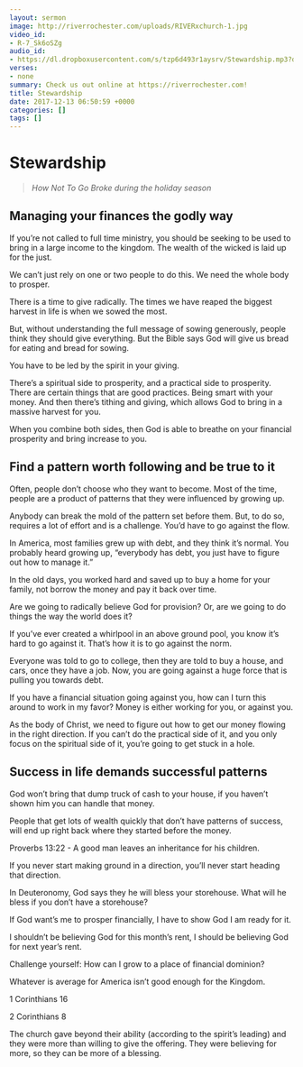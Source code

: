 ```yaml
---
layout: sermon
image: http://riverrochester.com/uploads/RIVERxchurch-1.jpg
video_id:
- R-7_Sk6oSZg
audio_id:
- https://dl.dropboxusercontent.com/s/tzp6d493r1aysrv/Stewardship.mp3?dl=0
verses:
- none
summary: Check us out online at https://riverrochester.com!
title: Stewardship
date: 2017-12-13 06:50:59 +0000
categories: []
tags: []
---
```

# Stewardship

> _How Not To Go Broke during the holiday season_

## Managing your finances the godly way

If you’re not called to full time ministry, you should be seeking to be used to bring in a large income to the kingdom. The wealth of the wicked is laid up for the just.

We can’t just rely on one or two people to do this. We need the whole body to prosper.

There is a time to give radically. The times we have reaped the biggest harvest in life is when we sowed the most.

But, without understanding the full message of sowing generously, people think they should give everything. But the Bible says God will give us bread for eating and bread for sowing.

You have to be led by the spirit in your giving.

There’s a spiritual side to prosperity, and a practical side to prosperity. There are certain things that are good practices. Being smart with your money. And then there’s tithing and giving, which allows God to bring in a massive harvest for you.

When you combine both sides, then God is able to breathe on your financial prosperity and bring increase to you.

## Find a pattern worth following and be true to it

Often, people don’t choose who they want to become. Most of the time, people are a product of patterns that they were influenced by growing up.

Anybody can break the mold of the pattern set before them. But, to do so, requires a lot of effort and is a challenge. You’d have to go against the flow.

In America, most families grew up with debt, and they think it’s normal. You probably heard growing up, “everybody has debt, you just have to figure out how to manage it.”

In the old days, you worked hard and saved up to buy a home for your family, not borrow the money and pay it back over time.

Are we going to radically believe God for provision? Or, are we going to do things the way the world does it?

If you’ve ever created a whirlpool in an above ground pool, you know it’s hard to go against it. That’s how it is to go against the norm.

Everyone was told to go to college, then they are told to buy a house, and cars, once they have a job. Now, you are going against a huge force that is pulling you towards debt.

If you have a financial situation going against you, how can I turn this around to work in my favor? Money is either working for you, or against you.

As the body of Christ, we need to figure out how to get our money flowing in the right direction. If you can’t do the practical side of it, and you only focus on the spiritual side of it, you’re going to get stuck in a hole.

## Success in life demands successful patterns

God won’t bring that dump truck of cash to your house, if you haven’t shown him you can handle that money.

People that get lots of wealth quickly that don’t have patterns of success, will end up right back where they started before the money.

Proverbs 13:22 - A good man leaves an inheritance for his children.

If you never start making ground in a direction, you’ll never start heading that direction.

In Deuteronomy, God says they he will bless your storehouse. What will he bless if you don’t have a storehouse?

If God want’s me to prosper financially, I have to show God I am ready for it.

I shouldn’t be believing God for this month’s rent, I should be believing God for next year’s rent.

Challenge yourself: How can I grow to a place of financial dominion?

Whatever is average for America isn’t good enough for the Kingdom.

1 Corinthians 16

2 Corinthians 8

The church gave beyond their ability (according to the spirit’s leading) and they were more than willing to give the offering. They were believing for more, so they can be more of a blessing.